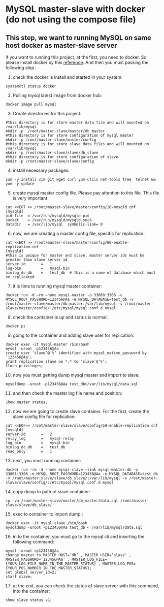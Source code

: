# MySQL master-slave with docker (do not using the compose file)
## This step, we want to running MySQL on same host docker as master-slave server

If you want to running this project, at the first, you need to docker. So please install docker by this [reference](https://docs.docker.com/engine/install/centos/). And then you must passing the following step :
1. check the docker is install and started in your system:
```
systemctl status docker
```
2. Pulling mysql latest image from docker hub:
```
docker image pull mysql
```
3. Create directories for this project:
```
#this directory is for store master data file and will mounted on /var/lib/mysql
mkdir -p  /root/master-slave/master/db_master	
#this directory is for store configuration of mysql master
mkdir -p /root/master-slave/master/config
#this directory is for store slave data files and will mounted on /var/lib/mysql
mkdir -p /root/master-slave/slave/db_slave
#this directory is for store configuration of slave
mkdir -p /root/master-slave/slave/config
```
4. install necessary packages:
```
yum -y install vim git wget curl yum-utils net-tools tree  telnet && yum -y update
```
5. create mysql master config file. Please pay attention to this file. This file is very important
```
cat <<EOT >> /root/master-slave/master/config/10-mysqld.cnf
[mysqld]
pid-file  = /var/run/mysqld/mysqld-pid
socket    = /var/run/mysqld/mysqld.sock
datadir   = /var/lib/mysql	symbolic-link= 0
```
6. now, we are creating a master config file, specific for replication:
```
cat <<EOT >> /root/master-slave/master/config/60-enable-replication.cnf
[mysqld]
#this is unique for master and slave, master server ids must be greater than slave server id
server-id	    =	1
log-bin		    =	mysql-bin
binlog_do_db	=	test_db  # this is a name of database which must be replicated
```
7. it is time to running mysql master container:
```
docker run -d –rm –name mysql-master -p 33060:3306 -e MYSQL_ROOT_PASSWORD=123456@Aa -e MYSQL_DATABASE=test_db -v /root/master-slave/master/db_master:/var/lib/mysql -v /root/master-slave/master/config/:/etc/mysql/mysql.conf.d mysql
```
8. check the container is up and status is normal:
```
docker ps
```
9. going to the container and adding slave user for replication:
```
docker exec -it mysql-master /bin/bash
mysql -uroot -p123456@Aa
create user ‘slave’@’%’ identified with mysql_native_password by ‘123456@Aa’;
grant replication slave on *.* to ‘slave’@’%’;
flush privileges;
```
10. now you must getting dump mysql master and import to slave:
```
mysqldump -uroot -p123456@Aa test_db>/var/lib/mysql/data.sql
```
11. and then check the master log file name and position:
```
Show master status;
```
12. now we are going to create slave container. For the first, create the slave config file for replication:
```
cat <<EOF>> /root/master-slave/slave/config/60-enable-replication.cnf
[mysqld]
server-id	    =	2
relay_log	    =	mysql-relay
log_bin		    =	mysql-bin
binlog_do_db	=	test_db
read_only	    =	1
```
13. next, you must running container:
```
docker run –rm -d –name mysql-slave –link mysql-master:db -p 33061:3306 -e MYSQL_ROOT_PASSWORD=123456@Aa -e MYSQL_DATABASE=test_db -v /root/master-slave/slave/db_slave/:/var/lib/mysql -v /root/master-slave/slave/config/:/etc/mysql/mysql.conf.d mysql
```
14. copy dump to path of slave container:
```
cp -va /root/master-slave/master/db_master/data.sql /root/master-slave/slave/db_slave/
```
15. exec to container to import dump :
```
docker exec -it mysql-slave /bin/bash
mysqldump -uroot -p123456@Aa test_db < /var/lib/mysql/data.sql
```
16. in to the container, you must go to the mysql cli and inserting the following command:
```
mysql -uroot =p123456@Aa
change master to MASTER_HOST=’db’ , MASTER_USER=’slave’ , MASTER_PASSWORD=’123456@Aa’ , MASTER_LOG_FILE={YOUR_LOG_FILE_NAME_IN_THE_MASTER_STATUS} , MASTER_LOG_POS={YOUR_POS_NUMBER IN_THE_MASTER_STATUS};
set global server_id=2;
start slave;
```
17. at the end, you can check the status of slave server with this command, into the container:
```
show slave status \G;
```
